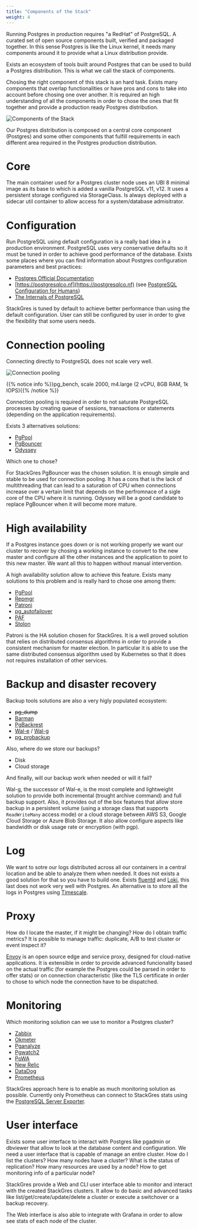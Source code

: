 ```yaml
---
title: "Components of the Stack"
weight: 4
---
```


Running Postgres in production requires "a RedHat" of PostgreSQL. A curated set of open source components built,
verified and packaged together. In this sense Postgres is like the Linux kernel, it needs many components around
it to provide what a Linux distribution provide.

Exists an ecosystem of tools built around Postgres that can be used to build a Postgres distribution. This is what
we call the stack of components.

Chosing the right component of this stack is an hard task. Exists many components that overlap functionalities or have
pros and cons to take into account before chosing one over another. It is required an high understanding of all the 
components in order to chose the ones that fit together and provide a production ready Postgres distribution.

![Components of the Stack](stack.png "Components of the Stack")

Our Postgres distribution is composed on a central core component (Postgres) and some other components that fulfill
requirements in each different area required in the Postgres production distribution.

# Core

The main container used for a Postgres cluster node uses an UBI 8 minimal image as its base to which is added a
vanilla PostgreSQL v11, v12. It uses a persistent storage configured via StorageClass. Is always deployed with a
sidecar util container to allow access for a system/database admisitrator.

# Configuration

Run PostgreSQL using default configuration is a really bad idea in a production environment. PostgreSQL uses very
conservative defaults so it must be tuned in order to achieve good performance of the database. Exists some places
where you can find information about Postgres configuration parameters and best practices:

* [Postgres Official Documentation](https://www.postgresql.org/docs/)
* [https://postgresqlco.nf](https://postgresqlco.nf) (see [PostgreSQL Configuration for Humans](https://speakerdeck.com/ongres/postgresql-configuration-for-humans))
* [The Internals of PostgreSQL](http://www.interdb.jp/pg/)

StackGres is tuned by default to achieve better performance than using the default configuration. User can still
be configured by user in order to give the flexibility that some users needs.

# Connection pooling

Connecting directly to PostgreSQL does not scale very well.

![Connection pooling](connection-pooling.png "Connection pooling")

{{% notice info %}}pg_bench, scale 2000, m4.large (2 vCPU, 8GB RAM, 1k IOPS){{% /notice %}}

Connection pooling is required in order to not saturate PostgreSQL processes by creating queue of sessions, transactions
or statements (depending on the application requirements).

Exists 3 alternatives solutions:

* [PgPool](https://www.pgpool.net)
* [PgBouncer](https://www.pgbouncer.org/)
* [Odyssey](https://github.com/yandex/odyssey)

Which one to chose?

For StackGres PgBouncer was the chosen solution. It is enough simple and stable to be used for connection pooling. It has
a cons that is the lack of multithreading that can lead to a saturation of CPU when connections increase over a vertain limit
that depends on the perfromnace of a sigle core of the CPU where it is running. Odyssey will be a good candidate to replace
PgBouncer when it will become more mature.

# High availability

If a Postgres instance goes down or is not working properly we want our cluster to recover by chosing a working instance
to convert to the new master and configure all the other instances and the application to point to this new master. We want
all this to happen without manual intervention.

A high availability solution allow to achieve this feature. Exists many solutions to this problem and is really hard to chose
one among them:

* [PgPool](https://www.pgpool.net)
* [Repmgr](https://repmgr.org/)
* [Patroni](https://github.com/zalando/patroni)
* [pg_autofailover](https://github.com/citusdata/pg_auto_failover)
* [PAF](https://dalibo.github.io/PAF/)
* [Stolon](https://github.com/sorintlab/stolon)

Patroni is the HA solution chosen for StackGres. It is a well proved solution that relies on distributed consensus
algorithms in order to provide a consistent mechanism for master election. In particular it is able to use the same
distributed consensus algorithm used by Kubernetes so that it does not requires installation of other services.

# Backup and disaster recovery

Backup tools solutions are also a very higly populated ecosystem:

* ~~pg_dump~~
* [Barman](https://www.pgbarman.org/)
* [PgBackrest](https://pgbackrest.org/)
* [Wal-e](https://github.com/wal-e/wal-e) / [Wal-g](https://github.com/wal-g/wal-g)
* [pg_probackup](https://github.com/postgrespro/pg_probackup)

Also, where do we store our backups?

* Disk
* Cloud storage

And finally, will our backup work when needed or will it fail?

Wal-g, the successor of Wal-e, is the most complete and lightweight solution to provide both incremental (trought archive
command) and full backup support. Also, it provides out of the box features that allow store backup in a persistent volume
(using a storage class that supports `ReadWriteMany` access mode) or a cloud storage between AWS S3, Google Cloud Storage
or Azure Blob Storage. It also allow configure aspects like bandwidth or disk usage rate or encryption (with pgp).

# Log

We want to sotre our logs distributed across all our containers in a central location and be able to analyze them when
needed. It does not exists a good solution for that so you have to build one. Exists [fluentd](https://www.fluentd.org/)
and [Loki](https://grafana.com/oss/loki/), this last does not work very well with Postgres. An alternative is to store
all the logs in Postgres using [Timescale](https://github.com/timescale/timescaledb).

# Proxy

How do I locate the master, if it might be changing? How do I obtain traffic metrics? It is possible to manage traffic:
duplicate, A/B to test cluster or event inspect it?

[Envoy](https://www.envoyproxy.io/) is an open source edge and service proxy, designed for cloud-native applications. It is
extensible in order to provide advanced funcionality based on the actual traffic (for example the Postgres could be parsed
in order to offer stats) or on connection characteristic (like the TLS certificate in order to chose to which node the
connection have to be dispatched.

# Monitoring

Which monitoring solution can we use to monitor a Postgres cluster?

* [Zabbix](https://www.zabbix.com/)
* [Okmeter](https://okmeter.io/)
* [Pganalyze](https://pganalyze.com/)
* [Pgwatch2](https://github.com/cybertec-postgresql/pgwatch2)
* [PoWA](https://github.com/powa-team/powa)
* [New Relic](https://newrelic.com/)
* [DataDog](https://www.datadoghq.com/)
* [Prometheus](https://prometheus.io/)

StackGres approach here is to enable as much monitoring solution as possible. Currently only Prometheus can connect
to StackGres stats using the [PostgreSQL Server Exporter](https://github.com/wrouesnel/postgres_exporter).

# User interface

Exists some user interface to interact with Postgres like pgadmin or dbviewer that allow to look at the database content
and configuration. We need a user interface that is capable of manage an entire cluster. How do I list the clusters?
How many nodes have a cluster? What is the status of replication? How many resources are used by a node? How to get
monitoring info of a particular node?

StackGres provide a Web and CLI user interface able to monitor and interact with the created StackGres clusters. It allow
to do basic and advanced tasks like list/get/create/update/delete a cluster or execute a switchover or a backup recovery.

The Web interface is also able to integrate with Grafana in order to allow see stats of each node of the cluster.
